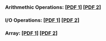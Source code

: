 ### Arithmethic Operations: [[PDF 1]](https://github.com/mosroormofizarman/NSU-LIFE/blob/main/ACADEMICS/COURSES/CSE331/CSE331%20LAB/LAB%20CLASSES/LAB%201/lab1_basic%20instructions.pdf) [[PDF 2]](https://github.com/mosroormofizarman/NSU-LIFE/blob/main/ACADEMICS/COURSES/CSE331/CSE331%20LAB/LAB%20CLASSES/LAB%201/lab%20task_1.pdf)</br>
### I/O Operations: [[PDF 1]](https://github.com/mosroormofizarman/NSU-LIFE/blob/main/ACADEMICS/COURSES/CSE331/CSE331%20LAB/LAB%20CLASSES/LAB%202/lab%20manual%202-%20functions.pdf) [[PDF 2]](https://github.com/mosroormofizarman/NSU-LIFE/blob/main/ACADEMICS/COURSES/CSE331/CSE331%20LAB/LAB%20CLASSES/LAB%202/Lab2_Tasks.pdf)
### Array: [[PDF 1]](https://github.com/mosroormofizarman/NSU-LIFE/blob/main/ACADEMICS/COURSES/CSE331/CSE331%20LAB/LAB%20CLASSES/LAB%203/Lab3_Variables%20and%20Arrays.pdf) [[PDF 2]](https://github.com/mosroormofizarman/NSU-LIFE/blob/main/ACADEMICS/COURSES/CSE331/CSE331%20LAB/LAB%20CLASSES/LAB%203/lab%203%20tasks.pdf)
